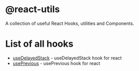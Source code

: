 # @react-utils
A collection of useful React Hooks, utilities and Components.

# List of all hooks
*   [useDelayedStack](/packages/hooks/useDelayedStack/readme.md) - useDelayedStack hook for react
*   [usePrevious](/packages/hooks/usePrevious/readme.md) - usePrevious hook for react